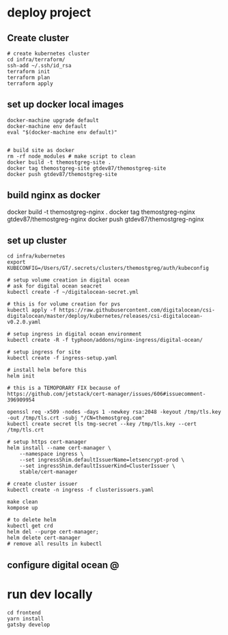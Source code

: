 # deploy project
## Create cluster

```
# create kubernetes cluster
cd infra/terraform/
ssh-add ~/.ssh/id_rsa
terraform init
terraform plan
terraform apply
```

## set up docker local images
```
docker-machine upgrade default
docker-machine env default
eval "$(docker-machine env default)"


# build site as docker
rm -rf node_modules # make script to clean
docker build -t themostgreg-site .
docker tag themostgreg-site gtdev87/themostgreg-site
docker push gtdev87/themostgreg-site

```

## build nginx as docker
docker build -t themostgreg-nginx .
docker tag themostgreg-nginx gtdev87/themostgreg-nginx
docker push gtdev87/themostgreg-nginx

## set up cluster
```
cd infra/kubernetes
export KUBECONFIG=/Users/GT/.secrets/clusters/themostgreg/auth/kubeconfig

# setup volume creation in digital ocean
# ask for digital ocean seacret
kubectl create -f ~/digitalocean-secret.yml

# this is for volume creation for pvs
kubectl apply -f https://raw.githubusercontent.com/digitalocean/csi-digitalocean/master/deploy/kubernetes/releases/csi-digitalocean-v0.2.0.yaml

# setup ingress in digital ocean environment
kubectl create -R -f typhoon/addons/nginx-ingress/digital-ocean/

# setup ingress for site
kubectl create -f ingress-setup.yaml

# install helm before this
helm init

# this is a TEMOPORARY FIX because of https://github.com/jetstack/cert-manager/issues/606#issuecomment-396909954

openssl req -x509 -nodes -days 1 -newkey rsa:2048 -keyout /tmp/tls.key -out /tmp/tls.crt -subj "/CN=themostgreg.com"
kubectl create secret tls tmg-secret --key /tmp/tls.key --cert /tmp/tls.crt

# setup https cert-manager
helm install --name cert-manager \
    --namespace ingress \
    --set ingressShim.defaultIssuerName=letsencrypt-prod \
    --set ingressShim.defaultIssuerKind=ClusterIssuer \
    stable/cert-manager

# create cluster issuer
kubectl create -n ingress -f clusterissuers.yaml

make clean
kompose up

```


```
# to delete helm
kubectl get crd
helm del --purge cert-manager;
helm delete cert-manager
# remove all results in kubectl
```

## configure digital ocean @

# run dev locally
```
cd frontend
yarn install
gatsby develop
```
